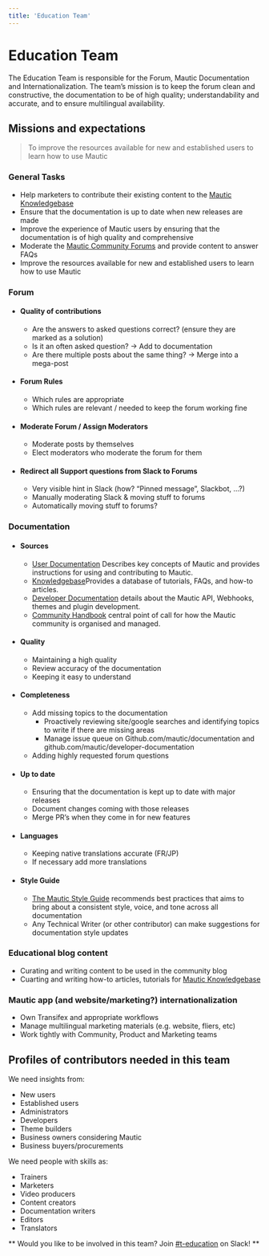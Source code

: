 ```yaml
---
title: 'Education Team'
---
```


# Education Team

The Education Team is responsible for the Forum, Mautic Documentation and Internationalization. The team’s mission is to keep the forum clean and constructive, the documentation to be of high quality; understandability and accurate, and to ensure multilingual availability.

## Missions and expectations

> To improve the resources available for new and established users to learn how to use Mautic

### General Tasks

  * Help marketers to contribute their existing content to the [Mautic Knowledgebase][Knowledgebase]
  * Ensure that the documentation is up to date when new releases are made
  * Improve the experience of Mautic users by ensuring that the documentation is of high quality and comprehensive
  * Moderate the [Mautic Community Forums][Mautic Community Forums] and provide content to answer FAQs
  * Improve the resources available for new and established users to learn how to use Mautic


### Forum

  * #### Quality of contributions

    * Are the answers to asked questions correct? (ensure they are marked as a solution)
    * Is it an often asked question? → Add to documentation
    * Are there multiple posts about the same thing? → Merge into a mega-post
  * #### Forum Rules

    * Which rules are appropriate
    * Which rules are relevant / needed to keep the forum working fine
  * #### Moderate Forum / Assign Moderators

    * Moderate posts by themselves
    * Elect moderators who moderate the forum for them
  * #### Redirect all Support questions from Slack to Forums

    * Very visible hint in Slack (how? “Pinned message”, Slackbot, …?)
    * Manually moderating Slack & moving stuff to forums
    * Automatically moving stuff to forums?
    


### Documentation
  
  * #### Sources
  
    * [User Documentation][User Documentation] Describes key concepts of Mautic and provides instructions for using and contributing to Mautic.
    * [Knowledgebase][Knowledgebase]Provides a database of tutorials, FAQs, and how-to articles.
    * [Developer Documentation][Developer Documentation] details about the Mautic API, Webhooks, themes and plugin development.
    * [Community Handbook][Community Handbook] central point of call for how the Mautic community is organised and managed.



  * #### Quality

    * Maintaining a high quality
    * Review accuracy of the documentation
    * Keeping it easy to understand
  * #### Completeness

    * Add missing topics to the documentation
      * Proactively reviewing site/google searches and identifying topics to write if there are missing areas
      * Manage issue queue on Github.com/mautic/documentation and github.com/mautic/developer-documentation
    * Adding highly requested forum questions
  * #### Up to date

    * Ensuring that the documentation is kept up to date with major releases
    * Document changes coming with those releases
    * Merge PR’s when they come in for new features
    
  * #### Languages

    * Keeping native translations accurate (FR/JP)
    * If necessary add more translations
    
   * #### Style Guide
   
     * [The Mautic Style Guide][The Mautic Style Guide] recommends best practices that aims to bring about a consistent style, voice, and tone across all documentation
     * Any Technical Writer (or other contributor) can make suggestions for documentation style updates
    
 ### Educational blog content

  * Curating and writing content to be used in the community blog
  * Cuarting and writing how-to articles, tutorials for [Mautic Knowledgebase][Knowledgebase]
  
 ### Mautic app (and website/marketing?) internationalization

  * Own Transifex and appropriate workflows
  * Manage multilingual marketing materials (e.g. website, fliers, etc)
  * Work tightly with Community, Product and Marketing teams

## Profiles of contributors needed in this team

We need insights from:

* New users
* Established users
* Administrators
* Developers
* Theme builders
* Business owners considering Mautic
* Business buyers/procurements

We need people with skills as:

* Trainers
* Marketers
* Video producers
* Content creators
* Documentation writers
* Editors
* Translators



** Would you like to be involved in this team? Join [#t-education][#t-education] on Slack! ** 



[User Documentation]: <https://docs.mautic.org/en>
[Knowledgebase]: <https://kb.mautic.org> 
[Developer Documentation]: <https://developer.mautic.org/>
[Community Handbook]: <https://contribute.mautic.org/> 
[Mautic Community Forums]: <https://forum.mautic.org>
[The Mautic Style Guide]: <https://docs.mautic.org/en/contributing/style-guide>
[#t-education]:<https://mautic.slack.com/archives/CQGQ0D4KU>
